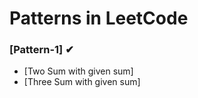 
# Patterns in LeetCode

### [Pattern-1] ✔

- [Two Sum with given sum]
- [Three Sum with given sum]
